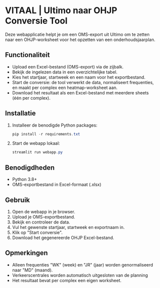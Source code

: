 # VITAAL | Ultimo naar OHJP Conversie Tool

Deze webapplicatie helpt je om een OMS-export uit Ultimo om te zetten naar een OHJP-worksheet voor het opzetten van een onderhoudsjaarplan.

## Functionaliteit
- Upload een Excel-bestand (OMS-export) via de zijbalk.
- Bekijk de ingelezen data in een overzichtelijke tabel.
- Kies het startjaar, startweek en een naam voor het exportbestand.
- Start de conversie: de tool verwerkt de data, normaliseert frequenties, en maakt per complex een heatmap-worksheet aan.
- Download het resultaat als een Excel-bestand met meerdere sheets (één per complex).

## Installatie
1. Installeer de benodigde Python packages:
	```powershell
	pip install -r requirements.txt
	```
2. Start de webapp lokaal:
	```powershell
	streamlit run webapp.py
	```

## Benodigdheden
- Python 3.8+
- OMS-exportbestand in Excel-formaat (.xlsx)

## Gebruik
1. Open de webapp in je browser.
2. Upload je OMS-exportbestand.
3. Bekijk en controleer de data.
4. Vul het gewenste startjaar, startweek en exportnaam in.
5. Klik op "Start conversie".
6. Download het gegenereerde OHJP Excel-bestand.

## Opmerkingen
- Alleen frequenties "WK" (week) en "JR" (jaar) worden genormaliseerd naar "MD" (maand).
- Verkeerscentrales worden automatisch uitgesloten van de planning
- Het resultaat bevat per complex een eigen worksheet.
